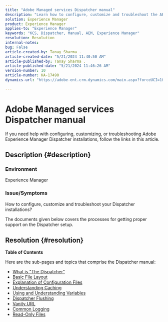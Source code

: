 ```yaml
---
title: "Adobe Managed services Dispatcher manual"
description: "Learn how to configure, customize and troubleshoot the AEM dispatcher installations. Follow the mentioned links."
solution: Experience Manager
product: Experience Manager
applies-to: "Experience Manager"
keywords: "KCS, Dispatcher, Manual, AEM, Experience Manager"
resolution: Resolution
internal-notes: 
bug: False
article-created-by: Tanay Sharma .
article-created-date: "5/21/2024 11:40:50 AM"
article-published-by: Tanay Sharma .
article-published-date: "5/21/2024 11:46:26 AM"
version-number: 10
article-number: KA-17490
dynamics-url: "https://adobe-ent.crm.dynamics.com/main.aspx?forceUCI=1&pagetype=entityrecord&etn=knowledgearticle&id=51742df6-6617-ef11-9f8a-6045bd006b25"

---
```

# Adobe Managed services Dispatcher manual


If you need help with configuring, customizing, or troubleshooting Adobe Experience Manager Dispatcher installations, follow the links in this article.

## Description {#description}


### <b>Environment</b>

Experience Manager

### <b>Issue/Symptoms</b>

How to configure, customize and troubleshoot your Dispatcher installations?

The documents given below covers the processes for getting proper support on the Dispatcher setup.


## Resolution {#resolution}


<b>Table of Contents</b>

Here are the sub-pages and topics that comprise the Dispatcher manual:

- [What is "The Dispatcher"](https://experienceleague.adobe.com/en/docs/experience-cloud-kcs/kbarticles/ka-17911)
- [Basic File Layout](https://experienceleague.adobe.com/en/docs/experience-cloud-kcs/kbarticles/ka-17502)
- [Explanation of Configuration Files](https://experienceleague.adobe.com/en/docs/experience-cloud-kcs/kbarticles/ka-17477)
- [Understanding Caching](https://experienceleague.adobe.com/en/docs/experience-manager-learn/ams/dispatcher/understanding-cache)
- [Using and Understanding Variables](https://experienceleague.adobe.com/en/docs/experience-cloud-kcs/kbarticles/ka-17487)
- [Dispatcher Flushing](https://experienceleague.adobe.com/en/docs/experience-cloud-kcs/kbarticles/ka-17493)
- [Vanity URL](https://experienceleague.adobe.com/en/docs/experience-cloud-kcs/kbarticles/ka-17463)
- [Common Logging](https://experienceleague.adobe.com/en/docs/experience-cloud-kcs/kbarticles/ka-17914)
- [Read-Only Files](https://experienceleague.adobe.com/en/docs/experience-cloud-kcs/kbarticles/ka-17483)


